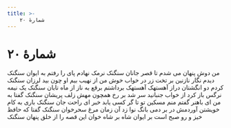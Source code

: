 ```yaml
---
title: >-
    شمارهٔ ۲۰
---
```

# شمارهٔ ۲۰

من دوش پنهان می شدم تا قصر جانان سنگنک
نرمک نهادم پای را رفتم به ایوان سنگنک
دیدم نگار نازنین بر تخت زر در خواب خوش
من از نهیب بیم او چون بید لرزان سنگنک
کردم دو انگشتان دراز آهستهک آهستهک
برداشتم برقع به ناز از ماه تابان سنگنک
یک نیمه نرگس باز کرد از خواب جنبانید سر
شد بر رخ همچون مهش زلف پریشان سنگنک
گفتا به من ای باهنر گفتم منم مسکین تو
تا گر کسی یابد خبر ای راحت جان سنگنک
باری به کام خویشتن آوردمش در بر دمی
بانگ نوا زد آن زمان مرغ سحرخوان سنگنک
گفتا که حافظ خیز و رو صبح است بر ایوان شاه
بر شاه خوان این قصه را از خلق پنهان سنگنک
